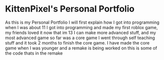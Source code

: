 # KittenPixel's Personal Portfolio

As this is my Personal Portfolio I will first explain how I got into programming when I was about 11 I got into programming and made my first roblox game, my friends loved it now that im 13 I can make more advanced stuff, and my most advanced game so far was a core game I went through self teaching stuff and it took 2 months to finish the core game. I have made the core game when I was younger and a remake is being worked on this is some of the code thats in the remake

 ``` Its the core startup. Here is the old one so yall can see what it was https://www.roblox.com/games/8228365129/Astral-Science-Energy-Research-Space-Station I have also taken advantage over the years to learn more and I am willing to go through what ever training it takes to join new game projects, or show of my work in real time, if I forgot something what do I do go straight the the dev forms I like to see if someone posted on it first if they didn't do it myself because it makes me learn more by doing it my self.
